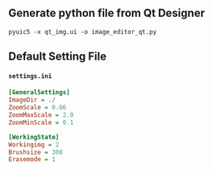 ## Generate python file from Qt Designer
    pyuic5 -x qt_img.ui -o image_editor_qt.py
    
## Default Setting File
#### **`settings.ini`**
```ini
[GeneralSettings]
ImageDir = ./
ZoomScale = 0.06
ZoomMaxScale = 2.0
ZoomMinScale = 0.1

[WorkingState]
Workingimg = 2
Brushsize = 300
Erasemode = 1
```
